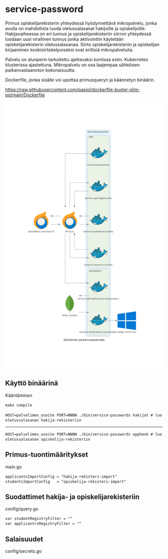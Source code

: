 # service-password

Primus opiskelijarekisterin yhteydessä hyödynnettävä mikropalvelu, jonka avulla on mahdollista luoda oletussalasanat hakijoille ja opiskelijoille. Hakijavaiheessa on eri tunnus ja opiskelijarekisteriin siirron yhteydessä luodaan uusi virallinen tunnus jonka aktivointiin käytetään opiskelijarekisterin oletussalasanaa. Siirto opiskelijarekisteriin ja opiskelijan kirjaaminen koskisiirtokelpoiseksi ovat erillisiä mikropalveluita.

Palvelu on alunperin tarkoitettu ajettavaksi kontissa esim. Kubernetes klusterissa ajastettuna. Mikropalvelu on osa laajempaa sähköisen paikanvastaanoton kokonaisuutta.

Dockerfile, jonka sisälle voi upottaa primusqueryn ja käännetyn binäärin.

https://raw.githubusercontent.com/pasiol/dockerfile-buster-slim-pq/main/Dockerfile

![kaavio](images/sähköinen_paikanvastaanotto.png)

## Käyttö binäärinä

Kääntäminen

    make compile

    HOST=palvelimen_osoite PORT=NNNN ./bin/service-passwords hakijat # luo oletussalasanan hakija-rekisteriin
---
    HOST=palvelimen_osoite PORT=NNNN ./bin/service-passwords opphenk # luo oletussalasanan opiskelija-rekisteriin


## Primus-tuontimääritykset

main.go

    applicantsImportConfig = "hakija-rekisteri-import"
	studentsImportConfig   = "opiskelija-rekisteri-import"

## Suodattimet hakija- ja opiskelijarekisteriin

config/query.go

    var studentRegistryFilter = ""
    var applicantrsRegistryFilter = ""

## Salaisuudet

config/secrets.go